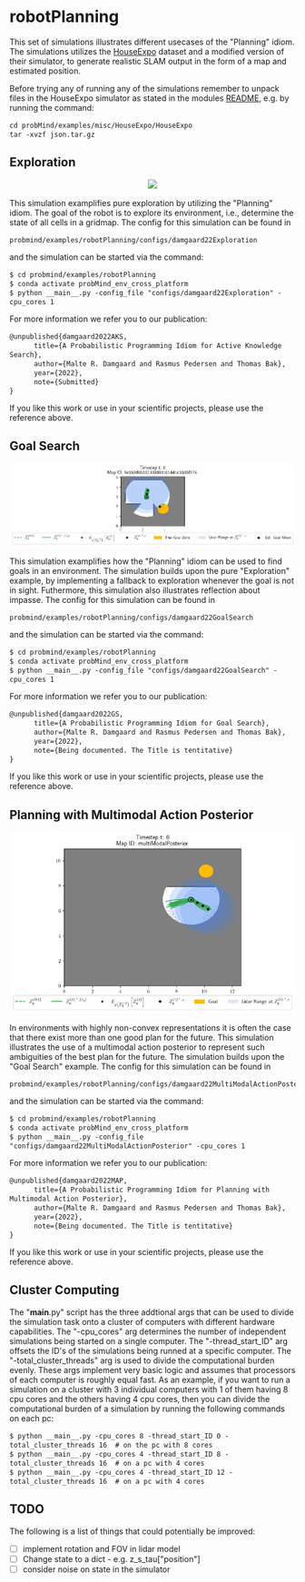 # robotPlanning
This set of simulations illustrates different usecases of the "Planning" idiom. The simulations utilizes the [HouseExpo](https://github.com/TeaganLi/HouseExpo) dataset and a modified version of their simulator, to generate realistic SLAM output in the form of a map and estimated position.

Before trying any of running any of the simulations remember to unpack files in the HouseExpo simulator as stated in the modules [README](https://github.com/damgaardmr/HouseExpo#getting-started), e.g. by running the command:
```
cd probMind/examples/misc/HouseExpo/HouseExpo
tar -xvzf json.tar.gz
```

## Exploration
<p align="center">
  <img src=Exploration.gif>
</p>

This simulation examplifies pure exploration by utilizing the "Planning" idiom. The goal of the robot is to explore its environment, i.e., determine the state of all cells in a gridmap. The config for this simulation can be found in 
```
probmind/examples/robotPlanning/configs/damgaard22Exploration
```
and the simulation can be started via the command:
```
$ cd probmind/examples/robotPlanning
$ conda activate probMind_env_cross_platform
$ python __main__.py -config_file "configs/damgaard22Exploration" -cpu_cores 1
```
For more information we refer you to our publication:
```
@unpublished{damgaard2022AKS,
      title={A Probabilistic Programming Idiom for Active Knowledge Search}, 
      author={Malte R. Damgaard and Rasmus Pedersen and Thomas Bak},
      year={2022},
      note={Submitted}
}
```
If you like this work or use in your scientific projects, please use the reference above.

## Goal Search
<p align="center">
  <img src=GoalSearch.gif>
</p>

This simulation examplifies how the "Planning" idiom can be used to find goals in an environment. The simulation builds upon the pure "Exploration" example, by implementing a fallback to exploration whenever the goal is not in sight. Futhermore, this simulation also illustrates reflection about impasse. The config for this simulation can be found in 
```
probmind/examples/robotPlanning/configs/damgaard22GoalSearch
```
and the simulation can be started via the command:
```
$ cd probmind/examples/robotPlanning
$ conda activate probMind_env_cross_platform
$ python __main__.py -config_file "configs/damgaard22GoalSearch" -cpu_cores 1
```
For more information we refer you to our publication:
```
@unpublished{damgaard2022GS,
      title={A Probabilistic Programming Idiom for Goal Search},  
      author={Malte R. Damgaard and Rasmus Pedersen and Thomas Bak},
      year={2022},
      note={Being documented. The Title is tentitative}
}
```
If you like this work or use in your scientific projects, please use the reference above.


## Planning with Multimodal Action Posterior
<p align="center">
  <img src=MultiModalActionPosterior1.gif>
</p>

In environments with highly non-convex representations it is often the case that there exist more than one good plan for the future. This simulation illustrates the use of a multimodal action posterior to represent such ambiguities of the best plan for the future. The simulation builds upon the "Goal Search" example.
The config for this simulation can be found in 
```
probmind/examples/robotPlanning/configs/damgaard22MultiModalActionPosterior
```
and the simulation can be started via the command:
```
$ cd probmind/examples/robotPlanning
$ conda activate probMind_env_cross_platform
$ python __main__.py -config_file "configs/damgaard22MultiModalActionPosterior" -cpu_cores 1
```
For more information we refer you to our publication:
```
@unpublished{damgaard2022MAP,
      title={A Probabilistic Programming Idiom for Planning with Multimodal Action Posterior},  
      author={Malte R. Damgaard and Rasmus Pedersen and Thomas Bak},
      year={2022},
      note={Being documented. The Title is tentitative}
}
```
If you like this work or use in your scientific projects, please use the reference above.


## Cluster Computing
The "__main__.py" script has the three addtional args that can be used to divide the simulation task onto a cluster of computers with different hardware capabilities. The "-cpu_cores" arg determines the number of independent simulations being started on a single computer. The "-thread_start_ID" arg offsets the ID's of the simulations being runned at a specific computer. The "-total_cluster_threads" arg is used to divide the computational burden evenly. These args implement very basic logic and assumes that processors of each computer is roughly equal fast. As an example, if you want to run a simulation on a cluster with 3 individual computers with 1 of them having 8 cpu cores and the others having 4 cpu cores, then you can divide the computational burden of a simulation by running the following commands on each pc:
```
$ python __main__.py -cpu_cores 8 -thread_start_ID 0 -total_cluster_threads 16  # on the pc with 8 cores
$ python __main__.py -cpu_cores 4 -thread_start_ID 8 -total_cluster_threads 16  # on a pc with 4 cores
$ python __main__.py -cpu_cores 4 -thread_start_ID 12 -total_cluster_threads 16  # on a pc with 4 cores
```


## TODO
The following is a list of things that could potentially be improved:
- [ ] implement rotation and FOV in lidar model
- [ ] Change state to a dict - e.g. z_s_tau["position"]
- [ ] consider noise on state in the simulator
